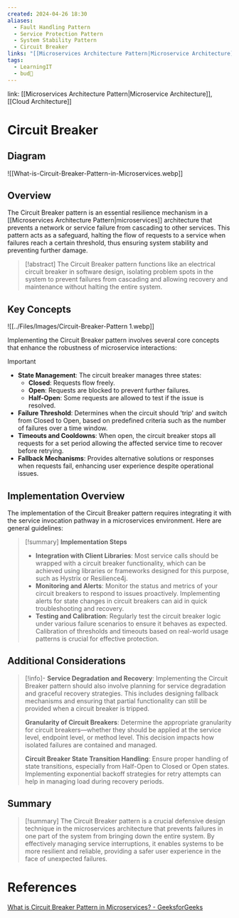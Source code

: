 ```yaml
---
created: 2024-04-26 18:30
aliases:
  - Fault Handling Pattern
  - Service Protection Pattern
  - System Stability Pattern
  - Circuit Breaker
links: "[[Microservices Architecture Pattern|Microservice Architecture]]"
tags:
  - LearningIT
  - bud🌿
---
```

link: [[Microservices Architecture Pattern|Microservice Architecture]], [[Cloud Architecture]]

# Circuit Breaker
## Diagram

![[What-is-Circuit-Breaker-Pattern-in-Microservices.webp]]

## Overview

The Circuit Breaker pattern is an essential resilience mechanism in a [[Microservices Architecture Pattern|microservices]] architecture that prevents a network or service failure from cascading to other services. This pattern acts as a safeguard, halting the flow of requests to a service when failures reach a certain threshold, thus ensuring system stability and preventing further damage.

> [!abstract] 
> The Circuit Breaker pattern functions like an electrical circuit breaker in software design, isolating problem spots in the system to prevent failures from cascading and allowing recovery and maintenance without halting the entire system.

## Key Concepts

![[../Files/Images/Circuit-Breaker-Pattern 1.webp]]

Implementing the Circuit Breaker pattern involves several core concepts that enhance the robustness of microservice interactions:

> [!important]
> 
> - **State Management**: The circuit breaker manages three states:
>     - **Closed**: Requests flow freely.
>     - **Open**: Requests are blocked to prevent further failures.
>     - **Half-Open**: Some requests are allowed to test if the issue is resolved.
> - **Failure Threshold**: Determines when the circuit should 'trip' and switch from Closed to Open, based on predefined criteria such as the number of failures over a time window.
> - **Timeouts and Cooldowns**: When open, the circuit breaker stops all requests for a set period allowing the affected service time to recover before retrying.
> - **Fallback Mechanisms**: Provides alternative solutions or responses when requests fail, enhancing user experience despite operational issues.

## Implementation Overview

The implementation of the Circuit Breaker pattern requires integrating it with the service invocation pathway in a microservices environment. Here are general guidelines:

> [!summary] **Implementation Steps**
> 
> - **Integration with Client Libraries**: Most service calls should be wrapped with a circuit breaker functionality, which can be achieved using libraries or frameworks designed for this purpose, such as Hystrix or Resilience4j.
> - **Monitoring and Alerts**: Monitor the status and metrics of your circuit breakers to respond to issues proactively. Implementing alerts for state changes in circuit breakers can aid in quick troubleshooting and recovery.
> - **Testing and Calibration**: Regularly test the circuit breaker logic under various failure scenarios to ensure it behaves as expected. Calibration of thresholds and timeouts based on real-world usage patterns is crucial for effective protection.

## Additional Considerations

> [!info]-
> **Service Degradation and Recovery**: Implementing the Circuit Breaker pattern should also involve planning for service degradation and graceful recovery strategies. This includes designing fallback mechanisms and ensuring that partial functionality can still be provided when a circuit breaker is tripped.
> 
> **Granularity of Circuit Breakers**: Determine the appropriate granularity for circuit breakers—whether they should be applied at the service level, endpoint level, or method level. This decision impacts how isolated failures are contained and managed.
> 
> **Circuit Breaker State Transition Handling**: Ensure proper handling of state transitions, especially from Half-Open to Closed or Open states. Implementing exponential backoff strategies for retry attempts can help in managing load during recovery periods.
## Summary

> [!summary] 
> The Circuit Breaker pattern is a crucial defensive design technique in the microservices architecture that prevents failures in one part of the system from bringing down the entire system. By effectively managing service interruptions, it enables systems to be more resilient and reliable, providing a safer user experience in the face of unexpected failures.

# References

[What is Circuit Breaker Pattern in Microservices? - GeeksforGeeks](https://www.geeksforgeeks.org/what-is-circuit-breaker-pattern-in-microservices/)


